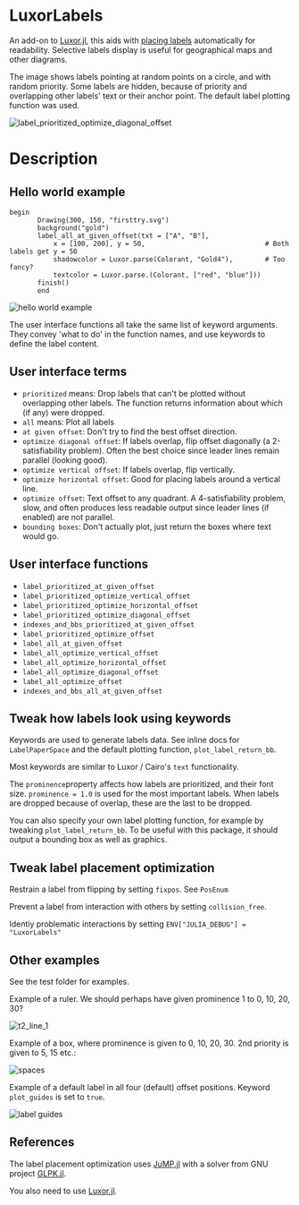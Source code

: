 # LuxorLabels
An add-on to [Luxor.jl](https://github.com/JuliaGraphics/Luxor.jl), this aids with [placing labels](https://en.wikipedia.org/wiki/Automatic_label_placement) automatically for readability. Selective labels display is useful for geographical maps and other diagrams.

The image shows labels pointing at random points on a circle, and with random priority. Some labels are hidden, because of priority and overlapping other labels' text or their anchor point. The default label plotting function was used.

<img src="resource/label_prioritized_optimize_diagonal_offset.svg" alt = "label_prioritized_optimize_diagonal_offset" style="display: inline-block; margin: 0 auto; max-width: 640px">


# Description

## Hello world example
```
begin
       Drawing(300, 150, "firsttry.svg")
       background("gold")
       label_all_at_given_offset(txt = ["A", "B"],
           x = [100, 200], y = 50,                              # Both labels get y = 50
           shadowcolor = Luxor.parse(Colorant, "Gold4"),        # Too fancy?
           textcolor = Luxor.parse.(Colorant, ["red", "blue"]))
       finish()
       end
```


<img src="resource/firsttry.svg" alt = "hello world example" style="display: inline-block; margin: 0 auto; max-width: 640px">


The user interface functions all take the same list of keyword arguments. They convey 'what to do' in the function names, and use keywords to define the label content.

## User interface terms

  - `prioritized` means: Drop labels that can't be plotted without overlapping other labels.
     The function returns information about which (if any) were dropped.
  - `all` means: Plot all labels
  - `at given offset`: Don't try to find the best offset direction.
  - `optimize diagonal offset`: If labels overlap, flip offset diagonally (a 2-satisfiability problem). Often the best choice since leader lines remain parallel (looking good).
  - `optimize vertical offset`: If  labels overlap, flip  vertically.
  - `optimize horizontal offset`: Good for placing labels around a vertical line.
  - `optimize offset`: Text offset to any quadrant. A 4-satisfiability problem, slow, and often produces less readable output since leader lines (if enabled) are not parallel.
  - `bounding boxes`: Don't actually plot, just return the boxes where text would go.


## User interface functions

- `label_prioritized_at_given_offset`
- `label_prioritized_optimize_vertical_offset`
- `label_prioritized_optimize_horizontal_offset`
- `label_prioritized_optimize_diagonal_offset`
- `indexes_and_bbs_prioritized_at_given_offset`
- `label_prioritized_optimize_offset`
- `label_all_at_given_offset`
- `label_all_optimize_vertical_offset`
- `label_all_optimize_horizontal_offset`
- `label_all_optimize_diagonal_offset`
- `label_all_optimize_offset`
- `indexes_and_bbs_all_at_given_offset`


## Tweak how labels look using keywords

Keywords are used to generate labels data. See inline docs for `LabelPaperSpace` and the default 
plotting function, `plot_label_return_bb`.

Most keywords are similar to Luxor / Cairo's `text` functionality. 

The `prominence`property affects how labels are prioritized, and their font size. 
`prominence = 1.0` is used for the most important labels. When labels are dropped
because of overlap, these are the last to be dropped.

You can also specify your own label plotting function, for example by tweaking `plot_label_return_bb`.  To be useful with this package, it should output a bounding box as
well as graphics.

## Tweak label placement optimization 

Restrain a label from flipping by setting `fixpos`. See `PosEnum`

Prevent a label from interaction with others by setting `collision_free`.

Identiy problematic interactions by setting `ENV["JULIA_DEBUG"] = "LuxorLabels"`


## Other examples

See the test folder for examples.

Example of a ruler. We should perhaps have given prominence 1 to 0, 10, 20, 30?

<img src="resource/t2_line_1.svg" alt = "t2_line_1" style="display: inline-block; margin: 0 auto; max-width: 640px">

Example of a box, where prominence is given to 0, 10, 20, 30. 2nd priority is given to 5, 15 etc.:

<img src="resource/t3_interfaces_14.svg" alt = "spaces" style="display: inline-block; margin: 0 auto; max-width: 640px">


Example of a default label in all four (default) offset positions. Keyword `plot_guides` is set to `true`.

<img src="resource/t1_unit_4.svg" alt = "label guides" style="display: inline-block; margin: 0 auto; max-width: 640px">


## References

The label placement optimization uses [JuMP.jl](https://github.com/jump-dev/JuMP.jl) with a solver from GNU project [GLPK.jl](https://github.com/jump-dev/GLPK.jl).

You also need to use [Luxor.jl](https://github.com/JuliaGraphics/Luxor.jl).
